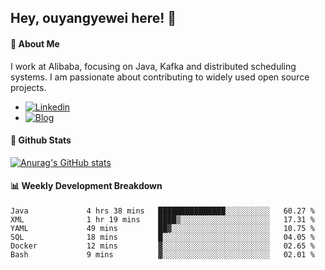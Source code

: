 ## Hey, ouyangyewei here! :wave:

#### :rocket: About Me
I work at Alibaba, focusing on Java, Kafka and distributed scheduling systems. I am passionate about contributing to widely used open source projects.

- [![Linkedin](https://img.shields.io/badge/LinkedIn-ouyangyewei-blue)](https://www.linkedin.com/in/ouyangyewei/)
- [![Blog](https://img.shields.io/badge/Blog-yeweiouyang-orange)](https://blog.csdn.net/yeweiouyang)

#### :star2: Github Stats
[![Anurag's GitHub stats](https://github-readme-stats.vercel.app/api?username=ouyangyewei&show_icons=true&cache_seconds=3600&theme=tokyonight)](https://github.com/anuraghazra/github-readme-stats)

#### :bar_chart: Weekly Development Breakdown
<!--START_SECTION:waka-->

```text
Java             4 hrs 38 mins   ███████████████░░░░░░░░░░   60.27 %
XML              1 hr 19 mins    ████▒░░░░░░░░░░░░░░░░░░░░   17.31 %
YAML             49 mins         ██▓░░░░░░░░░░░░░░░░░░░░░░   10.75 %
SQL              18 mins         █░░░░░░░░░░░░░░░░░░░░░░░░   04.05 %
Docker           12 mins         ▓░░░░░░░░░░░░░░░░░░░░░░░░   02.65 %
Bash             9 mins          ▓░░░░░░░░░░░░░░░░░░░░░░░░   02.01 %
```

<!--END_SECTION:waka-->
